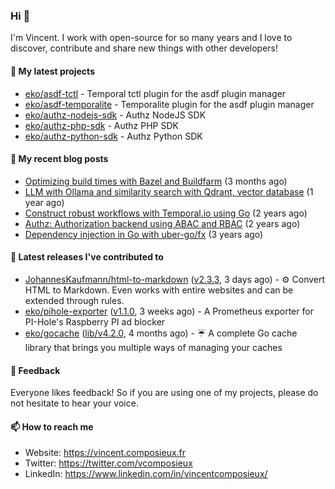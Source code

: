 ### Hi 👋

I'm Vincent. I work with open-source for so many years and I love to discover, contribute and share new things with other developers!

#### 🌱  My latest projects


- [eko/asdf-tctl](https://github.com/eko/asdf-tctl) - Temporal tctl plugin for the asdf plugin manager
- [eko/asdf-temporalite](https://github.com/eko/asdf-temporalite) - Temporalite plugin for the asdf plugin manager
- [eko/authz-nodejs-sdk](https://github.com/eko/authz-nodejs-sdk) - Authz NodeJS SDK
- [eko/authz-php-sdk](https://github.com/eko/authz-php-sdk) - Authz PHP SDK
- [eko/authz-python-sdk](https://github.com/eko/authz-python-sdk) - Authz Python SDK

#### 📜  My recent blog posts


- [Optimizing build times with Bazel and Buildfarm](https://vincent.composieux.fr/article/optimize-build-times-with-bazel-and-buildfarm) (3 months ago)
- [LLM with Ollama and similarity search with Qdrant, vector database](https://vincent.composieux.fr/article/llm-with-ollama-and-similarity-search-with-qdrant-vector-database) (1 year ago)
- [Construct robust workflows with Temporal.io using Go](https://vincent.composieux.fr/article/construct-robust-workflows-with-temporal-using-go) (2 years ago)
- [Authz: Authorization backend using ABAC and RBAC](https://vincent.composieux.fr/article/authz-authorisation-backend-using-rbac-and-abac) (2 years ago)
- [Dependency injection in Go with uber-go/fx](https://vincent.composieux.fr/article/dependency-injection-in-go-with-uber-go-fx) (3 years ago)

#### 🔭  Latest releases I've contributed to


- [JohannesKaufmann/html-to-markdown](https://github.com/JohannesKaufmann/html-to-markdown) ([v2.3.3](https://github.com/JohannesKaufmann/html-to-markdown/releases/tag/v2.3.3), 3 days ago) - ⚙️ Convert HTML to Markdown. Even works with entire websites and can be extended through rules.
- [eko/pihole-exporter](https://github.com/eko/pihole-exporter) ([v1.1.0](https://github.com/eko/pihole-exporter/releases/tag/v1.1.0), 3 weeks ago) - A Prometheus exporter for PI-Hole&#39;s Raspberry PI ad blocker
- [eko/gocache](https://github.com/eko/gocache) ([lib/v4.2.0](https://github.com/eko/gocache/releases/tag/lib/v4.2.0), 4 months ago) - ☔️ A complete Go cache library that brings you multiple ways of managing your caches

#### 💬  Feedback

Everyone likes feedback! So if you are using one of my projects, please do not hesitate to hear your voice.

#### 📫  How to reach me

- Website: https://vincent.composieux.fr
- Twitter: https://twitter.com/vcomposieux
- LinkedIn: https://www.linkedin.com/in/vincentcomposieux/
